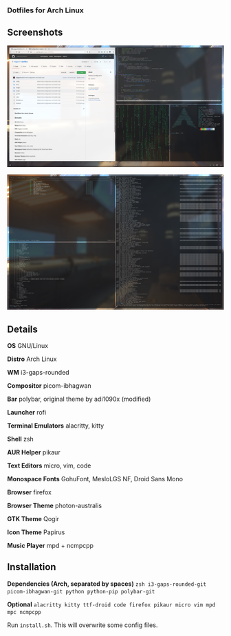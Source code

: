 ### Dotfiles for Arch Linux

## Screenshots

![Primary](images/screenshot-1.png)

![Secondary](images/screenshot-2.png)

## Details

**OS** GNU/Linux

**Distro** Arch Linux

**WM** i3-gaps-rounded

**Compositor** picom-ibhagwan

**Bar** polybar, original theme by adi1090x (modified)

**Launcher** rofi

**Terminal Emulators** alacritty, kitty

**Shell** zsh

**AUR Helper** pikaur

**Text Editors** micro, vim, code

**Monospace Fonts** GohuFont, MesloLGS NF, Droid Sans Mono

**Browser** firefox

**Browser Theme** photon-australis

**GTK Theme** Qogir

**Icon Theme** Papirus

**Music Player** mpd + ncmpcpp

## Installation

**Dependencies (Arch, separated by spaces)** `zsh i3-gaps-rounded-git picom-ibhagwan-git python python-pip polybar-git`

**Optional** `alacritty kitty ttf-droid code firefox pikaur micro vim mpd mpc ncmpcpp`

Run `install.sh`. This will overwrite some config files.
